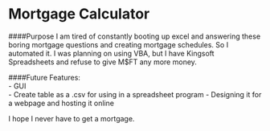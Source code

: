 Mortgage Calculator
===================

####Purpose
I am tired of constantly booting up excel and answering these boring mortgage questions
and creating mortgage schedules. So I automated it. I was planning on using VBA, but I have
Kingsoft Spreadsheets and refuse to give M$FT any more money.

####Future Features:            
	- GUI                  
	- Create table as a .csv for using in a spreadsheet program
	- Designing it for a webpage and hosting it online        
	
I hope I never have to get a mortgage.